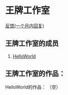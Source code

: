 # 王牌工作室
[反馈\(一个月内回复\)](mailto:WP_Studio2021@126.com?subject=对王牌工作室的一点建议&body=在这里输入内容...)
## 王牌工作室的成员
1. [HelloWorld](https://github.com/WP-Studio01)
## 王牌工作室的作品：
HelloWorld的作品：
（空）
